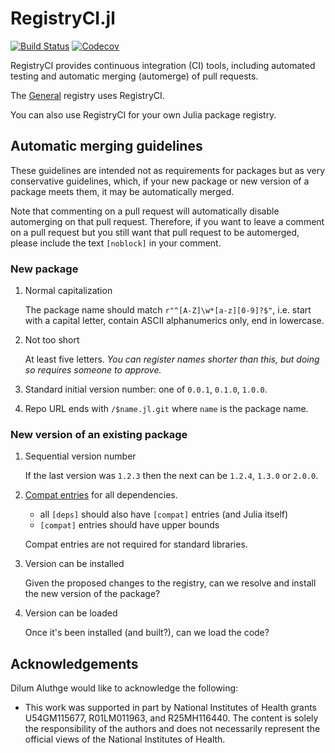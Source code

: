 # RegistryCI.jl

[![Build Status](https://travis-ci.com/JuliaRegistries/RegistryCI.jl.svg?branch=master)](https://travis-ci.com/JuliaRegistries/RegistryCI.jl/branches)
[![Codecov](https://codecov.io/gh/JuliaRegistries/RegistryCI.jl/branch/master/graph/badge.svg)](https://codecov.io/gh/JuliaRegistries/RegistryCI.jl/branch/master)

RegistryCI provides continuous integration (CI) tools, including automated testing and automatic merging (automerge) of pull requests.

The [General](https://github.com/JuliaRegistries/General) registry uses RegistryCI.

You can also use RegistryCI for your own Julia package registry.

## Automatic merging guidelines

These guidelines are intended not as requirements for packages but as very conservative guidelines, which, if your new package or new version of a package meets them, it may be automatically merged.

Note that commenting on a pull request will automatically disable automerging on that pull request. Therefore, if you want to leave a comment on a pull request but you still want that pull request to be automerged, please include the text `[noblock]` in your comment.

### New package

1. Normal capitalization

    The package name should match `r"^[A-Z]\w*[a-z][0-9]?$"`, i.e. start with a capital letter, contain ASCII alphanumerics only, end in lowercase.

2. Not too short

    At least five letters. *You can register names shorter than this, but doing so requires someone to approve.*

3. Standard initial version number: one of `0.0.1`, `0.1.0`, `1.0.0`.

4. Repo URL ends with `/$name.jl.git` where `name` is the package name.

### New version of an existing package

1. Sequential version number

    If the last version was `1.2.3` then the next can be `1.2.4`, `1.3.0` or `2.0.0`.

2. [Compat entries](https://julialang.github.io/Pkg.jl/v1/compatibility/) for all dependencies.

    - all `[deps]` should also have `[compat]` entries (and Julia itself)
    - `[compat]` entries should have upper bounds

    Compat entries are not required for standard libraries.

3. Version can be installed

    Given the proposed changes to the registry, can we resolve and install the new version of the package?

4. Version can be loaded

    Once it's been installed (and built?), can we load the code?

## Acknowledgements

Dilum Aluthge would like to acknowledge the following:
- This work was supported in part by National Institutes of Health grants U54GM115677, R01LM011963, and R25MH116440. The content is solely the responsibility of the authors and does not necessarily represent the official views of the National Institutes of Health.
